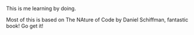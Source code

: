 This is me learning by doing.

Most of this is based on The NAture of Code by Daniel Schiffman, fantastic book! Go get it!
